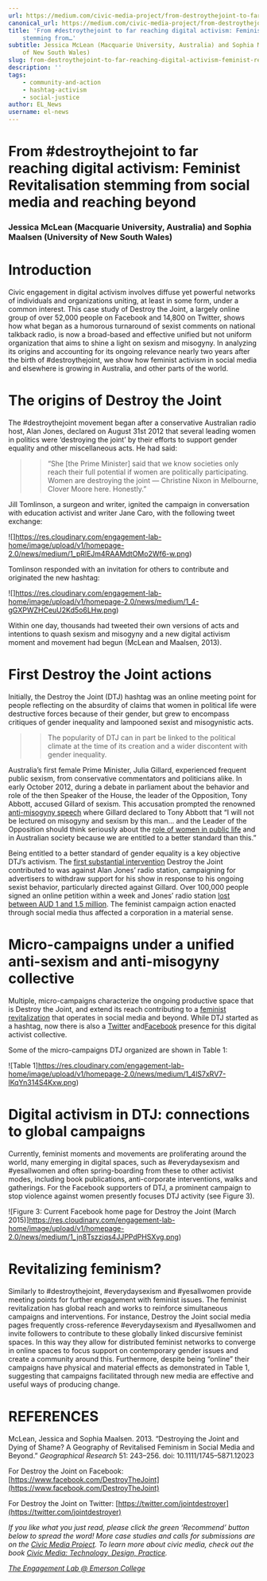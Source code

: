 ```yaml
---
url: https://medium.com/civic-media-project/from-destroythejoint-to-far-reaching-digital-activism-feminist-revitalisation-stemming-from-81bb2bb8b61a
canonical_url: https://medium.com/civic-media-project/from-destroythejoint-to-far-reaching-digital-activism-feminist-revitalisation-stemming-from-81bb2bb8b61a
title: 'From #destroythejoint to far reaching digital activism: Feminist Revitalisation
    stemming from…'
subtitle: Jessica McLean (Macquarie University, Australia) and Sophia Maalsen (University
    of New South Wales)
slug: from-destroythejoint-to-far-reaching-digital-activism-feminist-revitalisation-stemming-from
description: ''
tags:
    - community-and-action
    - hashtag-activism
    - social-justice
author: EL_News
username: el-news
---
```


# From #destroythejoint to far reaching digital activism: Feminist Revitalisation stemming from social media and reaching beyond

### Jessica McLean (Macquarie University, Australia) and Sophia Maalsen (University of New South Wales)

# Introduction

Civic engagement in digital activism involves diffuse yet powerful networks of individuals and organizations uniting, at least in some form, under a common interest. This case study of Destroy the Joint, a largely online group of over 52,000 people on Facebook and 14,800 on Twitter, shows how what began as a humorous turnaround of sexist comments on national talkback radio, is now a broad-based and effective unified but not uniform organization that aims to shine a light on sexism and misogyny. In analyzing its origins and accounting for its ongoing relevance nearly two years after the birth of #destroythejoint, we show how feminist activism in social media and elsewhere is growing in Australia, and other parts of the world.

# The origins of Destroy the Joint

The #destroythejoint movement began after a conservative Australian radio host, Alan Jones, declared on August 31st 2012 that several leading women in politics were ‘destroying the joint’ by their efforts to support gender equality and other miscellaneous acts. He had said:

> > “She [the Prime Minister] said that we know societies only reach their full potential if women are politically participating. Women are destroying the joint — Christine Nixon in Melbourne, Clover Moore here. Honestly.”

Jill Tomlinson, a surgeon and writer, ignited the campaign in conversation with education activist and writer Jane Caro, with the following tweet exchange:

![]https://res.cloudinary.com/engagement-lab-home/image/upload/v1/homepage-2.0/news/medium/1_pRlEJm4RAAMdtOMo2Wf6-w.png)

Tomlinson responded with an invitation for others to contribute and originated the new hashtag:

![]https://res.cloudinary.com/engagement-lab-home/image/upload/v1/homepage-2.0/news/medium/1_4-gGXPWZHCeuU2Kd5o6LHw.png)

Within one day, thousands had tweeted their own versions of acts and intentions to quash sexism and misogyny and a new digital activism moment and movement had begun (McLean and Maalsen, 2013).

# First Destroy the Joint actions

Initially, the Destroy the Joint (DTJ) hashtag was an online meeting point for people reflecting on the absurdity of claims that women in political life were destructive forces because of their gender, but grew to encompass critiques of gender inequality and lampooned sexist and misogynistic acts.

> > The popularity of DTJ can in part be linked to the political climate at the time of its creation and a wider discontent with gender inequality.

Australia’s first female Prime Minister, Julia Gillard, experienced frequent public sexism, from conservative commentators and politicians alike. In early October 2012, during a debate in parliament about the behavior and role of the then Speaker of the House, the leader of the Opposition, Tony Abbott, accused Gillard of sexism. This accusation prompted the renowned [anti-misogyny speech](http://www.youtube.com/watch?v=ihd7ofrwQX0) where Gillard declared to Tony Abbott that “I will not be lectured on misogyny and sexism by this man… and the Leader of the Opposition should think seriously about the [role of women in public life](http://www.smh.com.au/federal-politics/political-news/transcript-of-julia-gillards-speech-20121010-27c36.html#ixzz34wjcMPvN) and in Australian society because we are entitled to a better standard than this.”

Being entitled to a better standard of gender equality is a key objective DTJ’s activism. The [first substantial intervention](http://www.change.org/petitions/2gb-and-advertisers-immediately-cease-association-with-alan-jones-over-died-of-shame-comment-boycott2gb) Destroy the Joint contributed to was against Alan Jones’ radio station, campaigning for advertisers to withdraw support for his show in response to his ongoing sexist behavior, particularly directed against Gillard. Over 100,000 people signed an online petition within a week and Jones’ radio station [lost between AUD 1 and 1.5 million](http://www.radiotoday.com.au/news/whats-new/1584-macquaries-agm.html). The feminist campaign action enacted through social media thus affected a corporation in a material sense.

# Micro-campaigns under a unified anti-sexism and anti-misogyny collective

Multiple, micro-campaigns characterize the ongoing productive space that is Destroy the Joint, and extend its reach contributing to a [feminist revitalization](http://onlinelibrary.wiley.com/doi/10.1111/1745-5871.12023/full) that operates in social media and beyond. While DTJ started as a hashtag, now there is also a [Twitter](https://twitter.com/JointDestroyer) and[Facebook](http://www.facebook.com/DestroyTheJoint) presence for this digital activist collective.

Some of the micro-campaigns DTJ organized are shown in Table 1:

![Table 1]https://res.cloudinary.com/engagement-lab-home/image/upload/v1/homepage-2.0/news/medium/1_4lS7xRV7-lKqYn314S4Kxw.png)

# Digital activism in DTJ: connections to global campaigns

Currently, feminist moments and movements are proliferating around the world, many emerging in digital spaces, such as #everydaysexism and #yesallwomen and often spring-boarding from these to other activist modes, including book publications, anti-corporate interventions, walks and gatherings. For the Facebook supporters of DTJ, a prominent campaign to stop violence against women presently focuses DTJ activity (see Figure 3).

![Figure 3: Current Facebook home page for Destroy the Joint (March 2015)]https://res.cloudinary.com/engagement-lab-home/image/upload/v1/homepage-2.0/news/medium/1_jn8Tszziqs4JJPPdPHSXvg.png)

# Revitalizing feminism?

Similarly to #destroythejoint, #everydaysexism and #yesallwomen provide meeting points for further engagement with feminist issues. The feminist revitalization has global reach and works to reinforce simultaneous campaigns and interventions. For instance, Destroy the Joint social media pages frequently cross-reference #everydaysexism and #yesallwomen and invite followers to contribute to these globally linked discursive feminist spaces. In this way they allow for distributed feminist networks to converge in online spaces to focus support on contemporary gender issues and create a community around this. Furthermore, despite being “online” their campaigns have physical and material effects as demonstrated in Table 1, suggesting that campaigns facilitated through new media are effective and useful ways of producing change.

# REFERENCES

McLean, Jessica and Sophia Maalsen. 2013. “Destroying the Joint and Dying of Shame? A Geography of Revitalised Feminism in Social Media and Beyond.” _Geographical Research_ 51: 243–256. doi: 10.1111/1745–5871.12023

For Destroy the Joint on Facebook: [https://www.facebook.com/DestroyTheJoint](https://www.facebook.com/DestroyTheJoint)

For Destroy the Joint on Twitter: [https://twitter.com/jointdestroyer](https://twitter.com/jointdestroyer)

_If you like what you just read, please click the green ‘Recommend’ button below to spread the word! More case studies and calls for submissions are on the [Civic Media Project](http://www.civicmediaproject.com). To learn more about civic media, check out the book [Civic Media: Technology, Design, Practice](https://mitpress.mit.edu/books/civic-media)._

[_The Engagement Lab @ Emerson College_](http://elab.emerson.edu)
